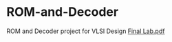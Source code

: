 # ROM-and-Decoder
ROM and Decoder project for VLSI Design
[Final Lab.pdf](https://github.com/user-attachments/files/15779342/Final.Lab.pdf)

